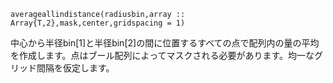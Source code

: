 ```
averageallindistance(radiusbin,array :: Array{T,2},mask,center,gridspacing = 1)
```

中心から半径bin[1]と半径bin[2]の間に位置するすべての点で配列内の量の平均を作成します。点はブール配列によってマスクされる必要があります。均一なグリッド間隔を仮定します。
